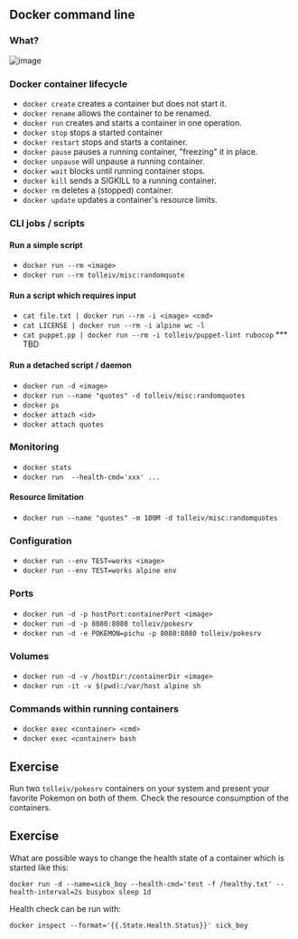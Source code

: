 ## Docker command line

### What?

![image](https://docs.docker.com/engine/article-img/architecture.svg)

### Docker container lifecycle
  * `docker create` creates a container but does not start it.
  * `docker rename` allows the container to be renamed.
  * `docker run` creates and starts a container in one operation.
  * `docker stop` stops a started container
  * `docker restart` stops and starts a container.
  * `docker pause` pauses a running container, "freezing" it in place.
  * `docker unpause` will unpause a running container.
  * `docker wait` blocks until running container stops.
  * `docker kill` sends a SIGKILL to a running container.
  * `docker rm` deletes a (stopped) container.
  * `docker update` updates a container's resource limits.

### CLI jobs / scripts
#### Run a simple script
  * `docker run --rm <image>`
  * `docker run --rm tolleiv/misc:randomquote`

#### Run a script which requires input
  * `cat file.txt | docker run --rm -i <image> <cmd>`
  * `cat LICENSE | docker run --rm -i alpine wc -l`
  * `cat puppet.pp | docker run --rm -i tolleiv/puppet-lint rubocop` *** TBD

#### Run a detached script / daemon
  * `docker run -d <image>`
  * `docker run --name "quotes" -d tolleiv/misc:randomquotes`
  * `docker ps`
  * `docker attach <id>`
  * `docker attach quotes`

### Monitoring
  * `docker stats`
  * `docker run  --health-cmd='xxx' ...`

#### Resource limitation
  * `docker run --name "quotes" -m 100M -d tolleiv/misc:randomquotes`

### Configuration
 * `docker run --env TEST=works <image>`
 * `docker run --env TEST=works alpine env`

### Ports
  * `docker run -d -p hostPort:containerPort <image>`
  * `docker run -d -p 8080:8080 tolleiv/pokesrv`
  * `docker run -d -e POKEMON=pichu -p 8080:8080 tolleiv/pokesrv`

### Volumes
  * `docker run -d -v /hostDir:/containerDir <image>`
  * `docker run -it -v $(pwd):/var/host alpine sh`


### Commands within running containers
 * `docker exec <container> <cmd>`
 * `docker exec <container> bash`

## Exercise

Run two `tolleiv/pokesrv` containers on your system and present your favorite Pokemon on both of them. Check the resource consumption of the containers.

## Exercise

What are possible ways to change the health state of a container which is started like this:

    docker run -d --name=sick_boy --health-cmd='test -f /healthy.txt' --health-interval=2s busybox sleep 1d

Health check can be run with:

    docker inspect --format='{{.State.Health.Status}}' sick_boy

